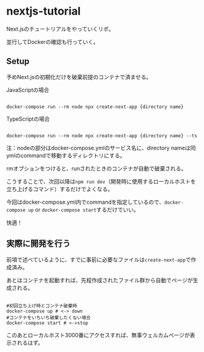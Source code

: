 # nextjs-tutorial
Next.jsのチュートリアルをやっていくリポ。

並行してDockerの確認も行っていく。

## Setup
予めNext.jsの初期化だけを破棄前提のコンテナで済ませる。


JavaScriptの場合

```

docker-compose run --rm node npx create-next-app {directory name}
```

TypeScriptの場合

```

docker-compose run --rm node npx create-next-app {directory name} --ts
```

注：nodeの部分はdocker-compose.ymlのサービス名に、directory nameは同ymlのcommandで移動するディレクトリにする。


rmオプションをつけると、runされたときのコンテナが自動で破棄される。

こうすることで、次回以降は`npm run dev`（開発時に使用するローカルホストを立ち上げるコマンド）するだけでよくなる。

今回はdocker-compose.yml内でcommandを指定しているので、`docker-compose up` or `docker-compose start`するだけでいい。

快適！

## 実際に開発を行う
前項で述べているように、すでに事前に必要なファイルは`create-next-app`で作成済み。

あとはコンテナを起動すれば、先程作成されたファイル群から自動でページが生成される。

```

#初回立ち上げ時とコンテナ破棄時
docker-compose up # <-> down
#コンテナをいちいち破棄したくない場合
docker-compose start # <->stop
```

このあとローカルホスト3000番にアクセスすれば、無事ウェルカムページが表示されるはず。
